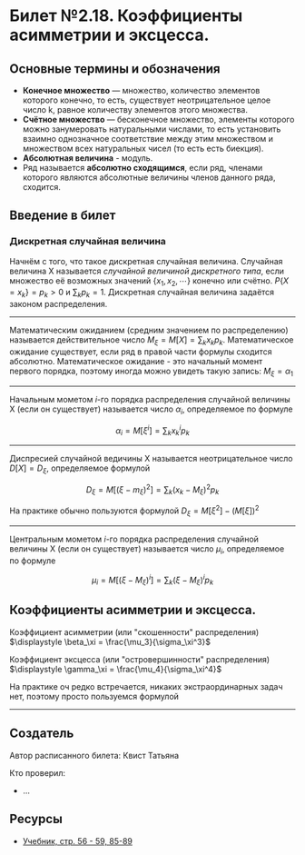 # Билет №2.18. Коэффициенты асимметрии и эксцесса.

## Основные термины и обозначения

- **Конечное множество** — множество, количество элементов которого конечно, то есть, существует неотрицательное целое число k, равное количеству элементов этого множества.
- **Счётное множество** — бесконечное множество, элементы которого можно занумеровать натуральными числами, то есть установить взаимно однозначное соответствие между этим множеством и множеством всех натуральных чисел (то есть есть биекция).
- **Абсолютная величина** - модуль.
- Ряд называется **абсолютно сходящимся**, если ряд, членами которого являются абсолютные величины членов данного ряда, сходится.

## Введение в билет 

### Дискретная случайная величина

Начнём с того, что такое дискретная случайная величина. Случайная величина X называется _случайной величиной дискретного типа_, если множество её возможных значений $\lbrace x_1, x_2, \cdots \rbrace$ конечно или счётно. $P \lbrace X = x_k \rbrace = p_k > 0$ и 
$\displaystyle \sum_{k}p_k = 1$.
Дискретная случайная величина задаётся законом распределения.

---

Математическим ожиданием (средним значением по распределению) называется действительное число $\displaystyle M_\xi = M[X] = \sum_{k}x_kp_k$. Математическое ожидание существует, если ряд в правой части формулы сходится абсолютно. Математическое ожидание - это начальный момент первого порядка, поэтому иногда можно увидеть такую запись: $M_\xi = \alpha_1$

---

Начальным мометом $i$-го порядка распределения случайной величины Х (если он существует) называется число $\alpha_i$, определяемое по формуле 

$$\displaystyle \alpha_i = M[\xi^i] = \sum_{k}x_k^ip_k$$

---

Диспресией случайной ведичины X называется неотрицательное число $D[X] = D_\xi$, определяемое формулой

$$D_\xi = M[(\xi - m_\xi)^2] = \sum_k (x_k - M_\xi)^2p_k$$

На практике обычно пользуются формулой $D_\xi = M[\xi^2] - \left( M[\xi] \right)^2$

---

Центральным мометом $i$-го порядка распределения случайной величины Х (если он существует) называется число $\mu_i$, определяемое по формуле 

$$\displaystyle \mu_i = M[(\xi - M_\xi)^i] = \sum_{k}(\xi - M_\xi)^ip_k$$

## Коэффициенты асимметрии и эксцесса.

Коэффициент асимметрии (или "скошенности" распределения) $\displaystyle \beta_\xi = \frac{\mu_3}{\sigma_\xi^3}$

Коэффициент эксцесса (или "островершинности" распределения) $\displaystyle \gamma_\xi = \frac{\mu_4}{\sigma_\xi^4}$


На практике оч редко встречается, никаких экстраординарных задач нет, поэтому просто пользуемся формулой

---
## Создатель

Автор расписанного билета: Квист Татьяна

Кто проверил:
- ...

## Ресурсы
- [Учебник, стр. 56 - 59, 85-89](https://studizba.com/files/show/pdf/18027-4-4-chast.html)
